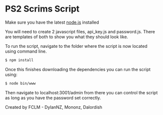 # PS2 Scrims Script

Make sure you have the latest [node.js](https://nodejs.org/en/) installed 

You will need to create 2 javascript files, api_key.js and password.js. 
There are templates of both to show you what they should look like.

To run the script, navigate to the folder where the script is now located using command line.

```sh
$ npm install
```

Once this finishes downloading the dependencies you can run the script using:

```sh
$ node bin/www
```

Then navigate to localhost:3001/admin from there you can control the script as long as you have the password set correctly.

Created by FCLM - DylanNZ, Mononz, Dalordish

